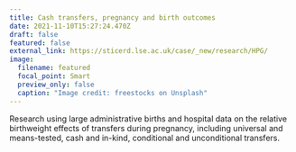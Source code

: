 ```yaml
---
title: Cash transfers, pregnancy and birth outcomes
date: 2021-11-10T15:27:24.470Z
draft: false
featured: false
external_link: https://sticerd.lse.ac.uk/case/_new/research/HPG/
image:
  filename: featured
  focal_point: Smart
  preview_only: false
  caption: "Image credit: freestocks on Unsplash"
---
```

Research using large administrative births and hospital data on the relative birthweight effects of transfers during pregnancy, including universal and means-tested, cash and in-kind, conditional and unconditional transfers.